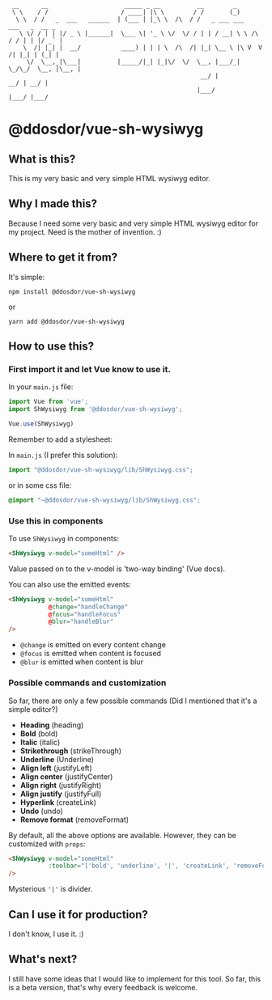 ```
 __      __                     _____ _ __          __        _                      
 \ \    / /                    / ____| |\ \        / /       (_)                     
  \ \  / /   _  ___   ______  | (___ | |_\ \  /\  / /   _ ___ ___      ___   _  __ _ 
   \ \/ / | | |/ _ \ |______|  \___ \| '_ \ \/  \/ / | | / __| \ \ /\ / / | | |/ _` |
    \  /| |_| |  __/           ____) | | | \  /\  /| |_| \__ \ |\ V  V /| |_| | (_| |
     \/  \__,_|\___|          |_____/|_| |_|\/  \/  \__, |___/_| \_/\_/  \__, |\__, |
                                                     __/ |                __/ | __/ |
                                                    |___/                |___/ |___/
```
# @ddosdor/vue-sh-wysiwyg
## What is this?

This is my very basic and very simple HTML wysiwyg editor.

## Why I made this?

Because I need some very basic and very simple HTML wysiwyg editor for my project. Need is the mother of invention. :)

## Where to get it from?

It's simple:

```
npm install @ddosdor/vue-sh-wysiwyg
```

or

```
yarn add @ddosdor/vue-sh-wysiwyg
```

## How to use this?

### First import it and let Vue know to use it.

In your `main.js` file:

```js
import Vue from 'vue';
import ShWysiwyg from '@ddosdor/vue-sh-wysiwyg';

Vue.use(ShWysiwyg)
```

Remember to add a stylesheet:

In `main.js` (I prefer this solution):

```js
import "@ddosdor/vue-sh-wysiwyg/lib/ShWysiwyg.css";
```

or in some css file:

```css
@import "~@ddosdor/vue-sh-wysiwyg/lib/ShWysiwyg.css";
```

### Use this in components

To use `ShWysiwyg` in components:

```html
<ShWysiwyg v-model="someHtml" />
```

Value passed on to the v-model is 'two-way binding' (Vue docs).

You can also use the emitted events:

```html
<ShWysiwyg v-model="someHtml" 
           @change="handleChange"
           @focus="handleFocus"
           @blur="handleBlur"
/>
```
- `@change` is emitted on every content change
- `@focus` is emitted when content is focused
- `@blur` is emitted when content is blur

### Possible commands and customization

So far, there are only a few possible commands (Did I mentioned that it's a simple editor?)

- **Heading** (heading)
- **Bold** (bold)
- **Italic** (italic)
- **Strikethrough** (strikeThrough)
- **Underline** (Underline)
- **Align left** (justifyLeft)
- **Align center** (justifyCenter)
- **Align right** (justifyRight)
- **Align justify** (justifyFull)
- **Hyperlink** (createLink)
- **Undo** (undo)
- **Remove format** (removeFormat)

By default, all the above options are available. However, they can be customized with `props`:

```html
<ShWysiwyg v-model="someHtml" 
           :toolbar="['bold', 'underline', '|', 'createLink', 'removeFormat']"
/>
```

Mysterious `'|'` is divider.

## Can I use it for production?

I don't know, I use it. :) 

## What's next?

I still have some ideas that I would like to implement for this tool. So far, this is a beta version, that's why every feedback is welcome.